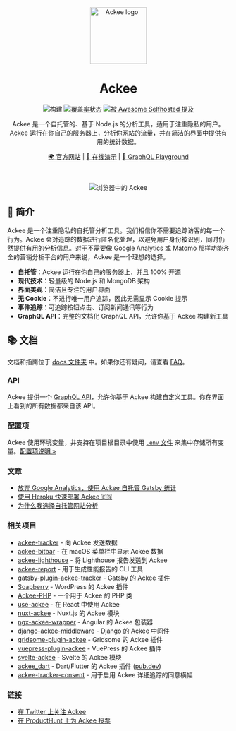<div align="center">

<img src="https://edas-hz.oss-cn-hangzhou.aliyuncs.com/edas-apps/charts-store/ackee/image/icon.png" title="Ackee" alt="Ackee logo" width="128">

# Ackee

![构建](https://edas-hz.oss-cn-hangzhou.aliyuncs.com/edas-apps/charts-store/ackee/image/badge.svg) [![覆盖率状态](https://edas-hz.oss-cn-hangzhou.aliyuncs.com/edas-apps/charts-store/ackee/image/badge.svg)](https://coveralls.io/github/electerious/Ackee?branch=master) [![被 Awesome Selfhosted 提及](https://edas-hz.oss-cn-hangzhou.aliyuncs.com/edas-apps/charts-store/ackee/image/mentioned-badge.svg)](https://github.com/awesome-selfhosted/awesome-selfhosted)

Ackee 是一个自托管的、基于 Node.js 的分析工具，适用于注重隐私的用户。Ackee 运行在你自己的服务器上，分析你网站的流量，并在简洁的界面中提供有用的统计数据。

[🌍 官方网站](https://ackee.electerious.com) | [🔮 在线演示](https://demo.ackee.electerious.com) | [🧸 GraphQL Playground](https://demo.ackee.electerious.com/api)

<br/>

![浏览器中的 Ackee](https://edas-hz.oss-cn-hangzhou.aliyuncs.com/edas-apps/charts-store/ackee/image/readme.png)

</div>

## 👋 简介

Ackee 是一个注重隐私的自托管分析工具。我们相信你不需要追踪访客的每一个行为。Ackee 会对追踪的数据进行匿名化处理，以避免用户身份被识别，同时仍然提供有用的分析信息。对于不需要像 Google Analytics 或 Matomo 那样功能齐全的营销分析平台的用户来说，Ackee 是一个理想的选择。

- **自托管**：Ackee 运行在你自己的服务器上，并且 100% 开源
- **现代技术**：轻量级的 Node.js 和 MongoDB 架构
- **界面美观**：简洁且专注的用户界面
- **无 Cookie**：不进行唯一用户追踪，因此无需显示 Cookie 提示
- **事件追踪**：可追踪按钮点击、订阅新闻通讯等行为
- **GraphQL API**：完整的文档化 GraphQL API，允许你基于 Ackee 构建新工具

## 📚 文档

文档和指南位于 [docs 文件夹](docs/) 中。如果你还有疑问，请查看 [FAQ](docs/FAQ.md)。

### API

Ackee 提供一个 [GraphQL API](docs/API.md)，允许你基于 Ackee 构建自定义工具。你在界面上看到的所有数据都来自该 API。

### 配置项

Ackee 使用环境变量，并支持在项目根目录中使用 [`.env` 文件](https://www.npmjs.com/package/dotenv) 来集中存储所有变量。[配置项说明 &#187;](docs/Options.md)

### 文章

- [放弃 Google Analytics，使用 Ackee 自托管 Gatsby 统计](https://dev.to/aleccool213/quit-google-analytics-self-hosted-gatsby-statistics-with-ackee-4011)
- [使用 Heroku 快速部署 Ackee 🇪🇸](https://rubenr.dev/blog/ackee-analitica-web-sencilla/)
- [为什么我选择自托管网站分析](https://mbuffett.com/posts/why-i-self-host-my-analytics/)

### 相关项目

- [ackee-tracker](https://github.com/electerious/ackee-tracker) - 向 Ackee 发送数据
- [ackee-bitbar](https://github.com/electerious/ackee-bitbar) - 在 macOS 菜单栏中显示 Ackee 数据
- [ackee-lighthouse](https://github.com/electerious/ackee-lighthouse) - 将 Lighthouse 报告发送到 Ackee
- [ackee-report](https://github.com/BetaHuhn/ackee-report) - 用于生成性能报告的 CLI 工具
- [gatsby-plugin-ackee-tracker](https://github.com/Burnsy/gatsby-plugin-ackee-tracker) - Gatsby 的 Ackee 插件
- [Soapberry](https://wordpress.org/plugins/soapberry/) - WordPress 的 Ackee 插件
- [Ackee-PHP](https://github.com/BrookeDot/ackee-php) - 一个用于 Ackee 的 PHP 类
- [use-ackee](https://github.com/electerious/use-ackee) - 在 React 中使用 Ackee
- [nuxt-ackee](https://github.com/bdrtsky/nuxt-ackee) - Nuxt.js 的 Ackee 模块
- [ngx-ackee-wrapper](https://github.com/oakify/ngx-ackee-wrapper) - Angular 的 Ackee 包装器
- [django-ackee-middleware](https://github.com/suda/django-ackee-middleware) - Django 的 Ackee 中间件
- [gridsome-plugin-ackee](https://github.com/DenzoNL/gridsome-plugin-ackee) - Gridsome 的 Ackee 插件
- [vuepress-plugin-ackee](https://github.com/spekulatius/vuepress-plugin-ackee) - VuePress 的 Ackee 插件
- [svelte-ackee](https://github.com/gaia-green-tech/svelte-ackee) - Svelte 的 Ackee 模块
- [ackee_dart](https://github.com/marchellodev/ackee_dart) - Dart/Flutter 的 Ackee 插件 ([pub.dev](https://pub.dev/packages/ackee_dart))
- [ackee-tracker-consent](https://www.npmjs.com/package/ackee-tracker-consent) - 用于启用 Ackee 详细追踪的同意横幅

### 链接

- [在 Twitter 上关注 Ackee](https://twitter.com/getackee)
- [在 ProductHunt 上为 Ackee 投票](https://www.producthunt.com/posts/ackee)
